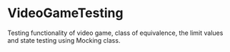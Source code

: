 # VideoGameTesting
Testing functionality of video game, class of equivalence, the limit values and state testing using Mocking class.
